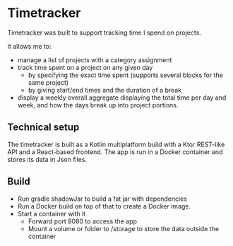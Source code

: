 # Timetracker

Timetracker was built to support tracking time I spend on projects.

It allows me to:
- manage a list of projects with a category assignment
- track time spent on a project on any given day
  - by specifying the exact time spent (supports several blocks for the same project)
  - by giving start/end times and the duration of a break
- display a weekly overall aggregate displaying the total time per day and week, and how
  the days break up into project portions.
  
## Technical setup
The timetracker is built as a Kotlin multiplatform build with a Ktor REST-like API and
a React-based frontend. The app is run in a Docker container and stores its data in Json
files.

## Build
- Run gradle shadowJar to build a fat jar with dependencies
- Run a Docker build on top of that to create a Docker image.
- Start a container with it
  - Forward port 8080 to access the app
  - Mount a volume or folder to /storage to store the data outside the container
